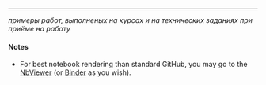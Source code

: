 
---
*примеры работ, выполненых на курсах и на технических заданиях при приёме на работу*




#### Notes
- For best notebook rendering than standard GitHub, you may go to the [NbViewer](https://nbviewer.jupyter.org/) (or [Binder](https://mybinder.org/) as you wish).
